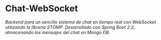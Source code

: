 # Chat-WebSocket

_Backend para un sencillo sistema de chat en tiempo real con WebSocket utilizando la libreria STOMP. Desarrollado con *Spring Boot 2.2*, almacenando los mensajes del chat en Mongo DB._